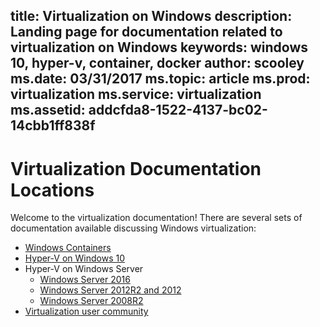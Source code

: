 title: Virtualization on Windows
description: Landing page for documentation related to virtualization on Windows 
keywords: windows 10, hyper-v, container, docker
author: scooley
ms.date: 03/31/2017
ms.topic: article
ms.prod: virtualization
ms.service: virtualization
ms.assetid: addcfda8-1522-4137-bc02-14cbb1ff838f
---

# Virtualization Documentation Locations
Welcome to the virtualization documentation!  There are several sets of documentation available discussing Windows virtualization:
* [Windows Containers](https://docs.microsoft.com/virtualization/windowscontainers/)
* [Hyper-V on Windows 10](https://docs.microsoft.com/virtualization/hyper-v-on-windows/)
* Hyper-V on Windows Server
  * [Windows Server 2016](https://technet.microsoft.com/windows-server-docs/compute/hyper-v/)
  * [Windows Server 2012R2 and 2012](https://technet.microsoft.com/library/mt169373.aspx)
  * [Windows Server 2008R2](https://technet.microsoft.com/en-us/library/cc753637.aspx)
* [Virtualization user community](https://docs.microsoft.com/virtualization/community/) 

